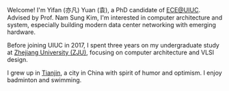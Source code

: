Welcome! I'm Yifan (亦凡) Yuan (袁), a PhD candidate of [ECE@UIUC](https://ece.illinois.edu). Advised by Prof. Nam Sung Kim, I'm interested in computer architecture and system, especially building modern data center networking with emerging hardware. 

Before joining UIUC in 2017, I spent three years on my undergraduate study at [Zhejiang University (ZJU)](http://www.zju.edu.cn/english/), focusing on computer architecture and VLSI design.

I grew up in [Tianjin](https://en.wikipedia.org/wiki/Tianjin), a city in China with spirit of humor and optimism. I enjoy badminton and swimming. 